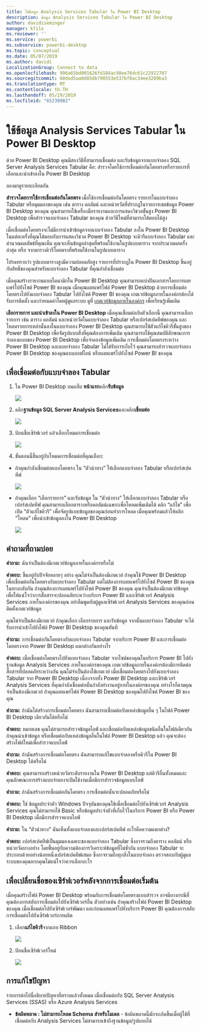 ```yaml
---
title: ใช้ข้อมูล Analysis Services Tabular ใน Power BI Desktop
description: ข้อมูล Analysis Services Tabular ใน Power BI Desktop
author: davidiseminger
manager: kfile
ms.reviewer: ''
ms.service: powerbi
ms.subservice: powerbi-desktop
ms.topic: conceptual
ms.date: 05/07/2019
ms.author: davidi
LocalizationGroup: Connect to data
ms.openlocfilehash: 996a65bd001626fd184ac98ee76dc61c22922707
ms.sourcegitcommit: 60dad5aa0d85db790553e537bf8ac34ee3289ba3
ms.translationtype: MT
ms.contentlocale: th-TH
ms.lasthandoff: 05/29/2019
ms.locfileid: "65239982"
---
```

# <a name="using-analysis-services-tabular-data-in-power-bi-desktop"></a>ใช้ข้อมูล Analysis Services Tabular ใน Power BI Desktop
ด้วย Power BI Desktop คุณมีสองวิธีที่สามารถเชื่อมต่อ และรับข้อมูลจากแบบจำลอง SQL Server Analysis Services Tabular คือ: สำรวจโดยใช้การเชื่อมต่อกันโดยตรงหรือรายการที่เลือกและนำเข้าลงใน Power BI Desktop

ลองมาดูรายละเอียดกัน

**สำรวจโดยการใช้การเชื่อมต่อกันโดยตรง** เมื่อใช้การเชื่อมต่อกันโดยตรง รายการในแบบจำลอง Tabular หรือมุมมองของคุณ เช่น ตาราง คอลัมน์ และหน่วยวัดที่ปรากฏในรายการเขตข้อมูล Power BI Desktop ของคุณ คุณสามารถใช้เครื่องมือรายงานและการแสดงวิชวลขั้นสูง Power BI Desktop เพื่อสำรวจแบบจำลอง Tabular ของคุณ ด้วยวิธีใหม่ที่สามารถโต้ตอบได้สูง

เมื่อเชื่อมต่อโดยตรงจะไม่มีการนำเข้าข้อมูลจากแบบจำลอง Tabular ลงใน Power BI Desktop ในแต่ละครั้งที่คุณโต้ตอบกับการแสดงวิชวล Power BI Desktop จะคิวรีแบบจำลอง Tabular และคำนวณผลลัพธ์ที่คุณเห็น คุณจะเห็นข้อมูลล่าสุดที่พร้อมใช้งานในรูปแบบตาราง จากประมวลผลครั้งล่าสุด หรือ จากตารางคิวรีโดยตรงที่พร้อมใช้งานในรูปแบบตาราง 

โปรดทราบว่า รูปแบบตารางสูงมีความปลอดภัยสูง รายการที่ปรากฏใน Power BI Desktop ขึ้นอยู่กับสิทธิ์ของคุณสำหรับแบบจำลอง Tabular ที่คุณกำลังเชื่อมต่อ

เมื่อคุณสร้างรายงานแบบไดนามิกใน Power BI Desktop คุณสามารถแบ่งปันเอกสารโดยการเผยแพร่ไปยังไซต์ Power BI ของคุณ เมื่อคุณเผยแพร่ไฟล์ Power BI Desktop ด้วยการเชื่อมต่อโดยตรงไปยังแบบจำลอง Tabular ไปยังไซต์ Power BI ของคุณ เกตเวย์ข้อมูลภายในองค์กรต้องได้รับการติดตั้ง และกำหนดค่าโดยผู้ดูแลระบบ ดูที่ [เกตเวย์ข้อมูลภายในองค์กร](service-gateway-onprem.md) เพื่อเรียนรู้เพิ่มเติม

**เลือกรายการ และนำเข้าลงใน Power BI Desktop** เมื่อคุณเชื่อมต่อกับตัวเลือกนี้ คุณสามารถเลือกรายการ เช่น ตาราง คอลัมน์ และหน่วยวัดในแบบจำลอง Tabular หรือเปอร์สเปคทีฟของคุณ และโหลดรายการเหล่านั้นลงในแบบจำลอง Power BI Desktop คุณสามารถใช้ตัวแก้ไขคิวรีขั้นสูงของ Power BI Desktop เพื่อจัดรูปแบบสิ่งที่คุณต้องการเพิ่มเติม คุณสามารถใช้คุณสมบัติลักษณะการจำลองแบบของ Power BI Desktop เพื่อจำลองข้อมูลเพิ่มเติม การเชื่อมต่อโดยตรงระหว่าง Power BI Desktop และแบบจำลอง Tabular ไม่ได้รับการเก็บไว้ คุณสามารถสำรวจแบบจำลอง Power BI Desktop ของคุณแบบออฟไลน์ หรือเผยแพร่ไปยังไซต์ Power BI ของคุณ

## <a name="to-connect-to-a-tabular-model"></a>เพื่อเชื่อมต่อกับแบบจำลอง Tabular
1. ใน Power BI Desktop บนแท็บ **หน้าแรก**คลิก**รับข้อมูล**
   
   ![](media/desktop-analysis-services-tabular-data/pbid_sqlas_getdata.png)
2. คลิก**ฐานข้อมูล SQL Server Analysis Services**และคลิก**เชื่อมต่อ**
   
   ![](media/desktop-analysis-services-tabular-data/pbid_sqlas_getdata_as.png)
3. ป้อนชื่อเซิร์ฟเวอร์ แล้วเลือกโหมดการเชื่อมต่อ 
   
   ![](media/desktop-analysis-services-tabular-data/pbid_sqlas_getdata_as_server.png)
4. ขั้นตอนนี้ขึ้นอยู่กับโหมดการเชื่อมต่อที่คุณเลือก:

* ถ้าคุณกำลังเชื่อมต่อแบบโดยตรง ใน “ตัวนำทาง” ให้เลือกแบบจำลอง Tabular หรือเปอร์สเปคทีฟ
  
  ![](media/desktop-analysis-services-tabular-data/pbid_sqlas_getdata_as_live.png)
* ถ้าคุณเลือก “เลือกรายการ” และรับข้อมูล ใน “ตัวนำทาง” ให้เลือกแบบจำลอง Tabular หรือเปอร์สเปคทีฟ คุณสามารถเลือกตารางหรือคอลัมน์เฉพาะเพื่อโหลดเพิ่มเติมได้ คลิก “แก้ไข” เพื่อเปิด “ตัวแก้ไขคิวรี” เพื่อจัดรูปแบบข้อมูลของคุณก่อนทำการโหลด เมื่อคุณพร้อมแล้วให้คลิก “โหลด” เพื่อนำเข้าข้อมูลลงใน Power BI Desktop

  ![](media/desktop-analysis-services-tabular-data/pbid_sqlas_getdata_as_select.png)

## <a name="frequently-asked-questions"></a>คำถามที่ถามบ่อย
**คำถาม:** ฉันจำเป็นต้องมีเกตเวย์ข้อมูลภายในองค์กรหรือไม่

**คำตอบ:** ขึ้นอยู่กับปัจจัยหลายๆ อย่าง คุณไม่จำเป็นต้องมีเกตเวย์ ถ้าคุณใช้ Power BI Desktop เพื่อเชื่อมต่อกันโดยตรงกับแบบจำลอง Tabular แต่ไม่ต้องการเผยแพร่ไปยังไซต์ Power BI ของคุณ ในทางกลับกัน ถ้าคุณต้องการเผยแพร่ไปยังไซต์ Power BI ของคุณ คุณจำเป็นต้องมีเกตเวย์ข้อมูลเพื่อให้แน่ใจว่าการสื่อสารจะปลอดภัยระหว่างบริการ Power BI และเซิร์ฟเวอร์ Analysis Services ภายในองค์กรของคุณ อย่าลืมพูดกับผู้ดูแลเซิร์ฟเวอร์ Analysis Services ของคุณก่อนติดตั้งเกตเวย์ข้อมูล

คุณไม่จำเป็นต้องมีเกตเวย์ ถ้าคุณเลือก เลือกรายการ และรับข้อมูล จากนั้นแบบจำลอง Tabular จะได้รับการนำเข้าไปยังไฟล์ Power BI Desktop ของคุณทันที

**คำถาม:** การเชื่อมต่อกันโดยตรงกับแบบจำลอง Tabular จากบริการ Power BI และการเชื่อมต่อโดยตรงจาก Power BI Desktop แตกต่างกันอย่างไร

**คำตอบ:** เมื่อเชื่อมต่อโดยตรงไปยังแบบจำลอง Tabular จากไซต์ของคุณในบริการ Power BI ไปยังฐานข้อมูล Analysis Services ภายในองค์กรของคุณ เกตเวย์ข้อมูลภายในองค์กรต้องมีการติดต่อสื่อสารที่ปลอดภัยระหว่างกัน คุณไม่จำเป็นต้องใช้เกตเวย์ เมื่อเชื่อมต่อโดยตรงไปยังแบบจำลอง Tabular จาก Power BI Desktop เนื่องจากทั้ง Power BI Desktop และเซิร์ฟเวอร์ Analysis Services ที่คุณกำลังเชื่อมต่อนั้นกำลังทำงานอยู่ภายในองค์กรของคุณ อย่างไรก็ตามคุณจำเป็นต้องมีเกตเวย์ ถ้าคุณเผยแพร่ไฟล์ Power BI Desktop ของคุณไปยังไซต์ Power BI ของคุณ

**คำถาม:** ถ้าฉันได้สร้างการเชื่อมต่อโดยตรง ฉันสามารถเชื่อมต่อกับแหล่งข้อมูลอื่น ๆ ในไฟล์ Power BI Desktop เดียวกันได้หรือไม่

**คำตอบ:** หมายเลข คุณไม่สามารถสำรวจข้อมูลไลฟ์ และเชื่อมต่อกับแหล่งข้อมูลชนิดอื่นในไฟล์เดียวกัน ถ้าคุณนำเข้าข้อมูล หรือเชื่อมต่อกับแหล่งข้อมูลอื่นในไฟล์ Power BI Desktop แล้ว คุณจะต้องสร้างไฟล์ใหม่เพื่อสำรวจแบบไลฟ์

**คำถาม:** ถ้าฉันสร้างการเชื่อมต่อโดยตรง ฉันสามารถแก้ไขแบบจำลองหรือคิวรีใน Power BI Desktop ได้หรือไม่

**คำตอบ:** คุณสามารถสร้างหน่วยวัดระดับรายงานใน Power BI Desktop แต่คิวรีอื่นทั้งหมดและคุณลักษณะการสร้างแบบจำลองจะปิดใช้งานเมื่อมีการสำรวจข้อมูลแบบไลฟ์

**คำถาม:** ถ้าฉันสร้างการเชื่อมต่อกันโดยตรง การเชื่อมต่อนั้นจะปลอดภัยหรือไม่

**คำตอบ:** ใช่ ข้อมูลประจำตัว Windows ปัจจุบันของคุณใช้เพื่อเชื่อมต่อไปยังเซิร์ฟเวอร์ Analysis Services คุณไม่สามารถใช้ Basic หรือข้อมูลประจำตัวที่เก็บไว้ในบริการ Power BI หรือ Power BI Desktop เมื่อมีการสำรวจแบบไลฟ์

**คำถาม:** ใน “ตัวนำทาง” ฉันเห็นทั้งแบบจำลองและเปอร์สเปคทีฟ อะไรคือความแตกต่าง?

**คำตอบ:** เปอร์สเปคทีฟเป็นมุมมองเฉพาะของแบบจำลอง Tabular ซึ่งอาจรวมถึงตาราง คอลัมน์ หรือหน่วยวัดบางอย่าง โดยขึ้นอยู่กับความต้องการวิเคราะห์ข้อมูลที่ไม่ซ้ำกัน แบบจำลอง Tabular จะประกอบด้วยอย่างน้อยหนึ่งเปอร์สเปคทีฟเสมอ ซึ่งอาจรวมถึงทุกสิ่งในแบบจำลอง ตรวจสอบกับผู้ดูแลระบบของคุณหากคุณไม่แน่ใจว่าควรเลือกอะไร

## <a name="to-change-the-server-name-after-initial-connection"></a>เพื่อเปลี่ยนชื่อของเซิร์ฟเวอร์หลังจากการเชื่อมต่อเริ่มต้น
เมื่อคุณสร้างไฟล์ Power BI Desktop พร้อมกับการเชื่อมต่อโดยตรงแบบสำรวจ อาจมีบางกรณีที่คุณต้องการสลับการเชื่อมต่อไปยังเซิร์ฟเวอร์อื่น ตัวอย่างเช่น ถ้าคุณสร้างไฟล์ Power BI Desktop ของคุณ เมื่อเชื่อมต่อไปยังเซิร์ฟเวอร์พัฒนา และก่อนเผยแพร่ไปยังบริการ Power BI คุณต้องการสลับการเชื่อมต่อไปยังเซิร์ฟเวอร์การผลิต

1. เลือก**แก้ไขคิวรี**จากแถบ Ribbon
   
   ![](media/desktop-analysis-services-tabular-data/pbid_sqlas_chname_editquery.png)
2. ป้อนชื่อเซิร์ฟเวอร์ใหม่
   
   ![](media/desktop-analysis-services-tabular-data/pbid_sqlas_chname_dialog.png)
   
   
## <a name="troubleshooting"></a>การแก้ไขปัญหา 
รายการต่อไปนี้อธิบายปัญหาที่ทราบแล้วทั้งหมด เมื่อเชื่อมต่อกับ SQL Server Analysis Services (SSAS) หรือ Azure Analysis Services 

* **ข้อผิดพลาด : ไม่สามารถโหลด Schema สำหรับโมเดล** - ข้อผิดพลาดนี้มักจะเกิดขึ้นเมื่อผู้ใช้ที่เชื่อมต่อกับ Analysis Services ไม่สามารถเข้าถึงฐานข้อมูล/รูปแบบได้


